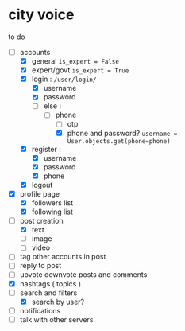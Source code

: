 # city voice

to do

- [ ] accounts
    - [x] general `is_expert = False`
    - [x] expert/govt `is_expert = True`
    - [x] login : `/user/login/`
        - [x] username
        - [x] password
        - [ ] else : 
            - [ ] phone
                - [ ] otp
                - [x] phone and password? `username = User.objects.get(phone=phone)`
    - [x] register :
        - [x] username
        - [x] password
        - [x] phone
    - [x] logout
- [x] profile page
    - [x] followers list
    - [x] following list
- [ ] post creation
    - [x]  text
    - [ ]  image
    - [ ]  video
- [ ] tag other accounts in post
- [ ] reply to post
- [ ] upvote downvote posts and comments
- [x] hashtags ( topics )
- [ ] search and filters
    - [x] search by user?
- [ ] notifications
- [ ] talk with other servers
